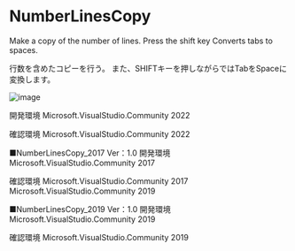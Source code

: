 # NumberLinesCopy

Make a copy of the number of lines.
Press the shift key Converts tabs to spaces.

行数を含めたコピーを行う。
また、SHIFTキーを押しながらではTabをSpaceに変換します。

![image](https://user-images.githubusercontent.com/98756005/155850651-fef96a3e-4235-499b-8c8b-f70587a4171d.png)

開発環境
Microsoft.VisualStudio.Community 2022

確認環境
Microsoft.VisualStudio.Community 2022


■NumberLinesCopy_2017 Ver：1.0
開発環境
Microsoft.VisualStudio.Community 2017

確認環境
Microsoft.VisualStudio.Community 2017
Microsoft.VisualStudio.Community 2019


■NumberLinesCopy_2019 Ver：1.0
開発環境
Microsoft.VisualStudio.Community 2019

確認環境
Microsoft.VisualStudio.Community 2019


